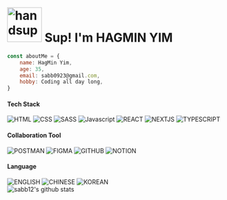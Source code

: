 # <img src="https://github.com/sabb12/sabb12/assets/57868607/477642a4-3e1d-4a4c-84cc-40b9139711ea" alt="handsup" style="width: 80px;"> Sup! I'm HAGMIN YIM

```javascript
const aboutMe = {
    name: HagMin Yim,
    age: 35,
    email: sabb0923@gmail.com,
    hobby: Coding all day long,
}
```

#### Tech Stack
![HTML](https://img.shields.io/badge/html-F15128?style=for-the-badge&logo=html&logoColor=white)
![CSS](https://img.shields.io/badge/css-2851f0?style=for-the-badge&logo=css&logoColor=white)
![SASS](https://img.shields.io/badge/Sass-E55BA6?style=for-the-badge&logo=Sass&logoColor=white)
![Javascript](https://img.shields.io/badge/JavaScript-F7DF1E?style=for-the-badge&logo=JavaScript&logoColor=white)
![REACT](https://img.shields.io/badge/React-61dafb?style=for-the-badge&logo=React&logoColor=white)
![NEXTJS](https://img.shields.io/badge/Nextjs-black?style=for-the-badge&logo=Nextjs&logoColor=white)
![TYPESCRIPT](https://img.shields.io/badge/TypeScript-3178C6?style=for-the-badge&logo=TypeScript&logoColor=white)
<br />
#### Collaboration Tool
![POSTMAN](https://img.shields.io/badge/postman-FF6C37?style=for-the-badge&logo=postman&logoColor=white)
![FIGMA](https://img.shields.io/badge/figma-0ACF83?style=for-the-badge&logo=figma&logoColor=white)
![GITHUB](https://img.shields.io/badge/github-000000?style=for-the-badge&logo=github&logoColor=white)
![NOTION](https://img.shields.io/badge/notion-000000?style=for-the-badge&logo=notion&logoColor=white)
<br>
#### Language
![ENGLISH](https://img.shields.io/badge/English-F4444E?style=for-the-badge&logo=✝&logoColor=white)
![CHINESE](https://img.shields.io/badge/Chinese-ff0000?style=for-the-badge&logo=✝&logoColor=white)
![KOREAN](https://img.shields.io/badge/Korean-0047AB?style=for-the-badge&logo=✝&logoColor=white)
<br />
![sabb12's github stats](https://github-readme-stats.vercel.app/api?username=sabb12)
